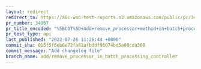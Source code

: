 ```yaml
---
layout: redirect
redirect_to: https://a8c-woo-test-reports.s3.amazonaws.com/public/pr/34067/api/index.html
pr_number: 34067
pr_title_encoded: "%5BCOT%5D+Add+remove_processor+method+in+batch+processing+controller%2C+use+it+when+disabling+orders+sync"
pr_test_type: api
last_published: "2022-07-26 11:26:44 +0000"
commit_sha: 015f5f6eb6e72fa82afbddf96074bd5a00cda308
commit_message: "Add changelog file"
branch_name: add/remove_processor_in_batch_processing_controller
---
```

